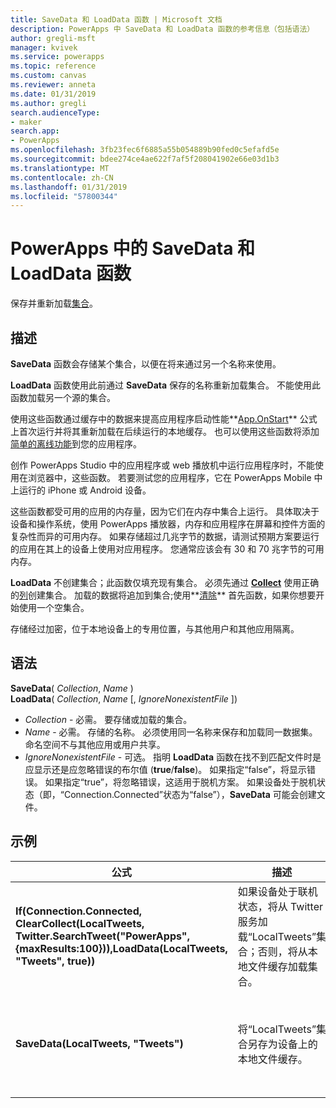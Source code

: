 ```yaml
---
title: SaveData 和 LoadData 函数 | Microsoft 文档
description: PowerApps 中 SaveData 和 LoadData 函数的参考信息（包括语法）
author: gregli-msft
manager: kvivek
ms.service: powerapps
ms.topic: reference
ms.custom: canvas
ms.reviewer: anneta
ms.date: 01/31/2019
ms.author: gregli
search.audienceType:
- maker
search.app:
- PowerApps
ms.openlocfilehash: 3fb23fec6f6885a55b054889b90fed0c5efafd5e
ms.sourcegitcommit: bdee274ce4ae622f7af5f208041902e66e03d1b3
ms.translationtype: MT
ms.contentlocale: zh-CN
ms.lasthandoff: 01/31/2019
ms.locfileid: "57800344"
---
```

# <a name="savedata-and-loaddata-functions-in-powerapps"></a>PowerApps 中的 SaveData 和 LoadData 函数
保存并重新加载[集合](../working-with-data-sources.md#collections)。

## <a name="description"></a>描述
**SaveData** 函数会存储某个集合，以便在将来通过另一个名称来使用。  

**LoadData** 函数使用此前通过 **SaveData** 保存的名称重新加载集合。 不能使用此函数加载另一个源的集合。  

使用这些函数通过缓存中的数据来提高应用程序启动性能**[App.OnStart](../controls/control-screen.md#additional-properties)** 公式上首次运行并将其重新加载在后续运行的本地缓存。 也可以使用这些函数将添加[简单的离线功能](../offline-apps.md)到您的应用程序。

创作 PowerApps Studio 中的应用程序或 web 播放机中运行应用程序时，不能使用在浏览器中，这些函数。 若要测试您的应用程序，它在 PowerApps Mobile 中上运行的 iPhone 或 Android 设备。

这些函数都受可用的应用的内存量，因为它们在内存中集合上运行。 具体取决于设备和操作系统，使用 PowerApps 播放器，内存和应用程序在屏幕和控件方面的复杂性而异的可用内存。 如果存储超过几兆字节的数据，请测试预期方案要运行的应用在其上的设备上使用对应用程序。 您通常应该会有 30 和 70 兆字节的可用内存。  

**LoadData** 不创建集合；此函数仅填充现有集合。 必须先通过 **[Collect](function-clear-collect-clearcollect.md)** 使用正确的[列](../working-with-tables.md#columns)创建集合。 加载的数据将追加到集合;使用**[清除](function-clear-collect-clearcollect.md)** 首先函数，如果你想要开始使用一个空集合。

存储经过加密，位于本地设备上的专用位置，与其他用户和其他应用隔离。

## <a name="syntax"></a>语法
**SaveData**( *Collection*, *Name* )<br>**LoadData**( *Collection*, *Name* [, *IgnoreNonexistentFile* ])

* *Collection* - 必需。  要存储或加载的集合。
* *Name* - 必需。  存储的名称。 必须使用同一名称来保存和加载同一数据集。 命名空间不与其他应用或用户共享。
* *IgnoreNonexistentFile* - 可选。 指明 **LoadData** 函数在找不到匹配文件时是应显示还是应忽略错误的布尔值 (**true**/**false**)。 如果指定“false”，将显示错误。 如果指定“true”，将忽略错误，这适用于脱机方案。 如果设备处于脱机状态（即，“Connection.Connected”状态为“false”），**SaveData** 可能会创建文件。

## <a name="examples"></a>示例

| 公式 | 描述 | 结果 |
| --- | --- | --- |
| **If(Connection.Connected, ClearCollect(LocalTweets, Twitter.SearchTweet("PowerApps", {maxResults:100})),LoadData(LocalTweets, "Tweets", true))** |如果设备处于联机状态，将从 Twitter 服务加载“LocalTweets”集合；否则，将从本地文件缓存加载集合。 |无论设备处于联机状态还是脱机状态，内容都会呈现。 |
| **SaveData(LocalTweets, "Tweets")** |将“LocalTweets”集合另存为设备上的本地文件缓存。 |数据会进行本地保存，以便 **LoadData** 可以将其加载到集合中。 |

